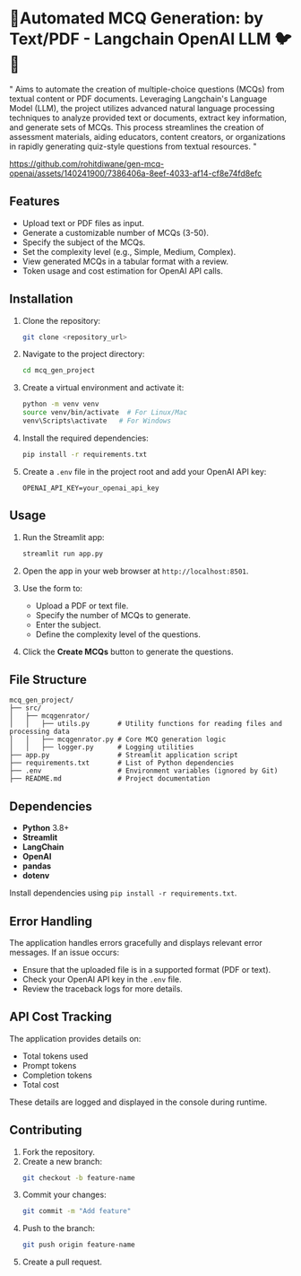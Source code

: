 # 🎯Automated MCQ Generation: by Text/PDF - Langchain OpenAI LLM 🐦🔗

"
 Aims to automate the creation of multiple-choice questions (MCQs) from textual content or PDF documents. 
 Leveraging Langchain's Language Model (LLM), the project utilizes advanced natural language processing techniques to analyze provided text or documents, extract key information, and generate sets of MCQs. 
 This process streamlines the creation of assessment materials, aiding educators, content creators, or organizations in rapidly generating quiz-style questions from textual resources.
"


https://github.com/rohitdiwane/gen-mcq-openai/assets/140241900/7386406a-8eef-4033-af14-cf8e74fd8efc

## Features
- Upload text or PDF files as input.
- Generate a customizable number of MCQs (3-50).
- Specify the subject of the MCQs.
- Set the complexity level (e.g., Simple, Medium, Complex).
- View generated MCQs in a tabular format with a review.
- Token usage and cost estimation for OpenAI API calls.

## Installation

1. Clone the repository:
   ```bash
   git clone <repository_url>
   ```

2. Navigate to the project directory:
   ```bash
   cd mcq_gen_project
   ```

3. Create a virtual environment and activate it:
   ```bash
   python -m venv venv
   source venv/bin/activate  # For Linux/Mac
   venv\Scripts\activate   # For Windows
   ```

4. Install the required dependencies:
   ```bash
   pip install -r requirements.txt
   ```

5. Create a `.env` file in the project root and add your OpenAI API key:
   ```env
   OPENAI_API_KEY=your_openai_api_key
   ```

## Usage

1. Run the Streamlit app:
   ```bash
   streamlit run app.py
   ```

2. Open the app in your web browser at `http://localhost:8501`.

3. Use the form to:
   - Upload a PDF or text file.
   - Specify the number of MCQs to generate.
   - Enter the subject.
   - Define the complexity level of the questions.

4. Click the **Create MCQs** button to generate the questions.

## File Structure

```
mcq_gen_project/
├── src/
│   ├── mcqgenrator/
│   │   ├── utils.py       # Utility functions for reading files and processing data
│   │   ├── mcqgenrator.py # Core MCQ generation logic
│   │   ├── logger.py      # Logging utilities
├── app.py                 # Streamlit application script
├── requirements.txt       # List of Python dependencies
├── .env                   # Environment variables (ignored by Git)
├── README.md              # Project documentation
```

## Dependencies
- **Python** 3.8+
- **Streamlit**
- **LangChain**
- **OpenAI**
- **pandas**
- **dotenv**

Install dependencies using `pip install -r requirements.txt`.

## Error Handling
The application handles errors gracefully and displays relevant error messages. If an issue occurs:
- Ensure that the uploaded file is in a supported format (PDF or text).
- Check your OpenAI API key in the `.env` file.
- Review the traceback logs for more details.

## API Cost Tracking
The application provides details on:
- Total tokens used
- Prompt tokens
- Completion tokens
- Total cost

These details are logged and displayed in the console during runtime.

## Contributing
1. Fork the repository.
2. Create a new branch:
   ```bash
   git checkout -b feature-name
   ```
3. Commit your changes:
   ```bash
   git commit -m "Add feature"
   ```
4. Push to the branch:
   ```bash
   git push origin feature-name
   ```
5. Create a pull request.


